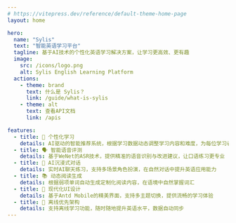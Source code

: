 ```yaml
---
# https://vitepress.dev/reference/default-theme-home-page
layout: home

hero:
  name: "Sylis"
  text: "智能英语学习平台"
  tagline: 基于AI技术的个性化英语学习解决方案，让学习更高效、更有趣
  image:
    src: /icons/logo.png
    alt: Sylis English Learning Platform
  actions:
    - theme: brand
      text: 什么是 Sylis？
      link: /guide/what-is-sylis
    - theme: alt
      text: 查看API文档
      link: /apis

features:
  - title: 🎯 个性化学习
    details: AI驱动的智能推荐系统，根据学习数据动态调整学习内容和难度，为每位学习者量身定制学习路径
  - title: 🗣️ 智能语音评测
    details: 基于WeNet的ASR技术，提供精准的语音识别与改进建议，让口语练习更专业
  - title: 🤖 AI沉浸式对话
    details: 实时AI聊天练习，支持多场景角色扮演，在自然对话中提升英语应用能力
  - title: 📚 动态阅读生成
    details: 根据弱项单词自动生成定制化阅读内容，在语境中自然掌握词汇
  - title: 📱 现代化UI设计
    details: 基于Antd Mobile的精美界面，支持多主题切换，提供流畅的学习体验
  - title: 🔄 离线优先架构
    details: 支持离线学习功能，随时随地提升英语水平，数据自动同步
---
```

